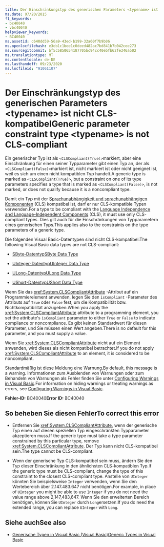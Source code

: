 ```yaml
---
title: Der Einschränkungstyp des generischen Parameters <typename> ist nicht CLS-kompatibel
ms.date: 07/20/2015
f1_keywords:
- bc40040
- vbc40040
helpviewer_keywords:
- BC40040
ms.assetid: c640dd59-56a9-43ed-b199-32a60f7b9b06
ms.openlocfilehash: e3eb1c1bee1c0deed482ac7bd841b7b042cee273
ms.sourcegitcommit: bf5c5850654187705bc94cc40ebfb62fe346ab02
ms.translationtype: MT
ms.contentlocale: de-DE
ms.lasthandoff: 09/23/2020
ms.locfileid: "91061107"
---
```

# <a name="generic-parameter-constraint-type-typename-is-not-cls-compliant"></a><span data-ttu-id="5d81f-102">Der Einschränkungstyp des generischen Parameters \<typename> ist nicht CLS-kompatibel</span><span class="sxs-lookup"><span data-stu-id="5d81f-102">Generic parameter constraint type \<typename> is not CLS-compliant</span></span>

<span data-ttu-id="5d81f-103">Ein generischer Typ ist als `<CLSCompliant(True)>`markiert, aber eine Einschränkung für einen seiner Typparameter gibt einen Typ an, der als `<CLSCompliant(False)>`markiert ist, nicht markiert ist oder nicht geeignet ist, weil es sich um einen nicht kompatiblen Typ handelt.</span><span class="sxs-lookup"><span data-stu-id="5d81f-103">A generic type is marked as `<CLSCompliant(True)>`, but a constraint on one of its type parameters specifies a type that is marked as `<CLSCompliant(False)>`, is not marked, or does not qualify because it is a noncompliant type.</span></span>  
  
 <span data-ttu-id="5d81f-104">Damit ein Typ mit der [Sprachunabhängigkeit und sprachunabhängigen Komponenten](../../standard/language-independence-and-language-independent-components.md) (CLS) kompatibel ist, darf er nur CLS-kompatible Typen verwenden.</span><span class="sxs-lookup"><span data-stu-id="5d81f-104">For a type to be compliant with the [Language Independence and Language-Independent Components](../../standard/language-independence-and-language-independent-components.md) (CLS), it must use only CLS-compliant types.</span></span> <span data-ttu-id="5d81f-105">Dies gilt auch für die Einschränkungen von Typparametern eines generischen Typs.</span><span class="sxs-lookup"><span data-stu-id="5d81f-105">This applies also to the constraints on the type parameters of a generic type.</span></span>  
  
 <span data-ttu-id="5d81f-106">Die folgenden Visual Basic-Datentypen sind nicht CLS-kompatibel:</span><span class="sxs-lookup"><span data-stu-id="5d81f-106">The following Visual Basic data types are not CLS-compliant:</span></span>  
  
- [<span data-ttu-id="5d81f-107">SByte-Datentyp</span><span class="sxs-lookup"><span data-stu-id="5d81f-107">SByte Data Type</span></span>](../language-reference/data-types/sbyte-data-type.md)  
  
- [<span data-ttu-id="5d81f-108">UInteger-Datentyp</span><span class="sxs-lookup"><span data-stu-id="5d81f-108">UInteger Data Type</span></span>](../language-reference/data-types/uinteger-data-type.md)  
  
- [<span data-ttu-id="5d81f-109">ULong-Datentyp</span><span class="sxs-lookup"><span data-stu-id="5d81f-109">ULong Data Type</span></span>](../language-reference/data-types/ulong-data-type.md)  
  
- [<span data-ttu-id="5d81f-110">UShort-Datentyp</span><span class="sxs-lookup"><span data-stu-id="5d81f-110">UShort Data Type</span></span>](../language-reference/data-types/ushort-data-type.md)  
  
 <span data-ttu-id="5d81f-111">Wenn Sie das <xref:System.CLSCompliantAttribute> -Attribut auf ein Programmierelement anwenden, legen Sie den `isCompliant` -Parameter des Attributs auf `True` oder `False` fest, um die Kompatibilität bzw. Nichtkompatibilität anzugeben.</span><span class="sxs-lookup"><span data-stu-id="5d81f-111">When you apply the <xref:System.CLSCompliantAttribute> attribute to a programming element, you set the attribute's `isCompliant` parameter to either `True` or `False` to indicate compliance or noncompliance.</span></span> <span data-ttu-id="5d81f-112">Es gibt keinen Standardwert für diesen Parameter, und Sie müssen einen Wert angeben.</span><span class="sxs-lookup"><span data-stu-id="5d81f-112">There is no default for this parameter, and you must supply a value.</span></span>  
  
 <span data-ttu-id="5d81f-113">Wenn Sie <xref:System.CLSCompliantAttribute> nicht auf ein Element anwenden, wird dieses als nicht kompatibel betrachtet.</span><span class="sxs-lookup"><span data-stu-id="5d81f-113">If you do not apply <xref:System.CLSCompliantAttribute> to an element, it is considered to be noncompliant.</span></span>  
  
 <span data-ttu-id="5d81f-114">Standardmäßig ist diese Meldung eine Warnung.</span><span class="sxs-lookup"><span data-stu-id="5d81f-114">By default, this message is a warning.</span></span> <span data-ttu-id="5d81f-115">Informationen zum Ausblenden von Warnungen oder zum Behandeln von Warnungen als Fehler finden Sie unter [Configuring Warnings in Visual Basic](/visualstudio/ide/configuring-warnings-in-visual-basic).</span><span class="sxs-lookup"><span data-stu-id="5d81f-115">For information on hiding warnings or treating warnings as errors, see [Configuring Warnings in Visual Basic](/visualstudio/ide/configuring-warnings-in-visual-basic).</span></span>  
  
 <span data-ttu-id="5d81f-116">**Fehler-ID:** BC40040</span><span class="sxs-lookup"><span data-stu-id="5d81f-116">**Error ID:** BC40040</span></span>  
  
## <a name="to-correct-this-error"></a><span data-ttu-id="5d81f-117">So beheben Sie diesen Fehler</span><span class="sxs-lookup"><span data-stu-id="5d81f-117">To correct this error</span></span>  
  
- <span data-ttu-id="5d81f-118">Entfernen Sie <xref:System.CLSCompliantAttribute>, wenn der generische Typ einen auf diesen speziellen Typ eingeschränkten Typparameter akzeptieren muss.</span><span class="sxs-lookup"><span data-stu-id="5d81f-118">If the generic type must take a type parameter constrained by this particular type, remove <xref:System.CLSCompliantAttribute>.</span></span> <span data-ttu-id="5d81f-119">Der Typ kann nicht CLS-kompatibel sein.</span><span class="sxs-lookup"><span data-stu-id="5d81f-119">The type cannot be CLS-compliant.</span></span>  
  
- <span data-ttu-id="5d81f-120">Wenn der generische Typ CLS-kompatibel sein muss, ändern Sie den Typ dieser Einschränkung in den ähnlichsten CLS-kompatiblen Typ.</span><span class="sxs-lookup"><span data-stu-id="5d81f-120">If the generic type must be CLS-compliant, change the type of this constraint to the closest CLS-compliant type.</span></span> <span data-ttu-id="5d81f-121">Anstelle von `UInteger` könnten Sie beispielsweise `Integer` verwenden, wenn Sie den Wertebereich über 2.147.483.647 nicht benötigen.</span><span class="sxs-lookup"><span data-stu-id="5d81f-121">For example, in place of `UInteger` you might be able to use `Integer` if you do not need the value range above 2,147,483,647.</span></span> <span data-ttu-id="5d81f-122">Wenn Sie den erweiterten Bereich benötigen, können Sie `UInteger` durch `Long`ersetzen.</span><span class="sxs-lookup"><span data-stu-id="5d81f-122">If you do need the extended range, you can replace `UInteger` with `Long`.</span></span>  
  
## <a name="see-also"></a><span data-ttu-id="5d81f-123">Siehe auch</span><span class="sxs-lookup"><span data-stu-id="5d81f-123">See also</span></span>

- [<span data-ttu-id="5d81f-124">Generische Typen in Visual Basic (Visual Basic)</span><span class="sxs-lookup"><span data-stu-id="5d81f-124">Generic Types in Visual Basic</span></span>](../programming-guide/language-features/data-types/generic-types.md)

